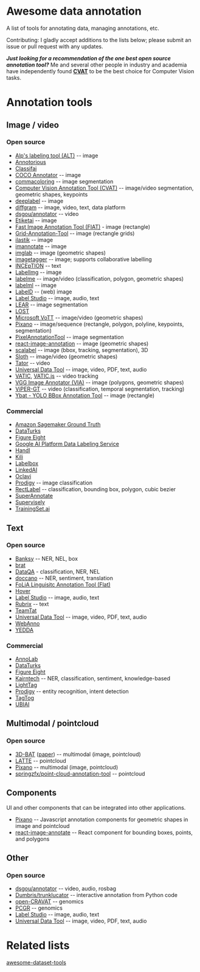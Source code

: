 # Awesome data annotation
A list of tools for annotating data, managing annotations, etc.

Contributing: I gladly accept additions to the lists below; please submit an issue or pull request with any updates.

***Just looking for a recommendation of the one best open source annotation tool?*** Me and several other people in industry and academia have independently found [**CVAT**](https://github.com/opencv/cvat) to be the best choice for Computer Vision tasks.

# Annotation tools
## Image / video
### Open source
* [Alp's labeling tool (ALT)](https://alpslabel.wordpress.com/2017/01/26/alt/) -- image
* [Annotorious](https://recogito.github.io/annotorious/)
* [Classifai](https://github.com/CertifaiAI/classifai)
* [COCO Annotator](https://github.com/jsbroks/coco-annotator) -- image
* [commacoloring](https://github.com/commaai/commacoloring) -- image segmentation
* [Computer Vision Annotation Tool (CVAT)](https://github.com/opencv/cvat) -- image/video segmentation, geometric shapes, keypoints
* [deeplabel](https://github.com/jveitchmichaelis/deeplabel) -- image
* [diffgram](https://github.com/diffgram/diffgram) -- image, video, text, data platform
* [dsgou/annotator](https://github.com/dsgou/annotator) -- video
* [Etiketai](https://github.com/aralroca/etiketai) -- image
* [Fast Image Annotation Tool (FIAT)](https://github.com/christopher5106/FastAnnotationTool) - image (rectangle)
* [Grid-Annotation-Tool](https://github.com/LukasBommes/Grid-Annotation-Tool) -- image (rectangle grids)
* [ilastik](https://github.com/ilastik/ilastik) -- image
* [imannotate](https://github.com/smileinnovation/imannotate) -- image
* [imglab](https://github.com/NaturalIntelligence/imglab) -- image (geometric shapes)
* [imagetagger](https://github.com/bit-bots/imagetagger) -- image; supports collaborative labelling
* [INCEpTION](https://github.com/inception-project/inception) -- text
* [LabelImg](https://github.com/tzutalin/labelImg) -- image
* [labelme](https://github.com/wkentaro/labelme) -- image/video (classification, polygon, geometric shapes)
* [labelml](https://github.com/bfortuner/labelml) -- image
* [LabelD](https://sweppner.github.io/labeld/) -- (web) image
* [Label Studio](https://github.com/heartexlabs/label-studio) -- image, audio, text
* [LEAR](https://lear.inrialpes.fr/people/klaeser/software_image_annotation) -- image segmentation
* [LOST](https://github.com/l3p-cv/lost)
* [Microsoft VoTT](https://github.com/Microsoft/VoTT) -- image/video (geometric shapes)
* [Pixano](https://pixano.cea.fr/) -- image/sequence (rectangle, polygon, polyline, keypoints, segmentation)
* [PixelAnnotationTool](https://github.com/abreheret/PixelAnnotationTool) -- image segmentation
* [react-image-annotation](https://github.com/Secretmapper/react-image-annotation) -- image (geometric shapes)
* [scalabel](https://github.com/scalabel/scalabel) -- image (bbox, tracking, segmentation), 3D 
* [Sloth](https://sloth.readthedocs.io/en/latest/) -- image/video (geometric shapes)
* [Tator](https://github.com/cvisionai/tator) -- video
* [Universal Data Tool](https://github.com/UniversalDataTool/universal-data-tool) -- image, video, PDF, text, audio
* [VATIC](http://www.cs.columbia.edu/~vondrick/vatic/), [VATIC.js](https://github.com/dbolkensteyn/vatic.js) -- video tracking
* [VGG Image Annotator (VIA)](http://www.robots.ox.ac.uk/~vgg/software/via/) -- image (polygons, geometric shapes)
* [ViPER-GT](http://viper-toolkit.sourceforge.net/products/gt/) -- video (classification, temporal segmentation, tracking)
* [Ybat - YOLO BBox Annotation Tool](https://github.com/drainingsun/ybat) -- image (rectangle)

### Commercial
* [Amazon Sagemaker Ground Truth](https://aws.amazon.com/sagemaker/groundtruth/)
* [DataTurks](https://dataturks.com/)
* [Figure Eight](https://www.figure-eight.com/)
* [Google AI Platform Data Labeling Service](https://cloud.google.com/ai-platform/data-labeling/docs)
* [Handl](https://handl.ai/)
* [Kili](https://kili-technology.com/)
* [Labelbox](https://www.labelbox.com/)
* [LinkedAI](https://linkedai.co/)
* [Oclavi](https://oclavi.com/)
* [Prodigy](https://prodi.gy/) -- image classification
* [RectLabel](https://rectlabel.com/) -- classification, bounding box, polygon, cubic bezier
* [SuperAnnotate](https://www.superannotate.com/)
* [Supervisely](https://supervise.ly/)
* [TrainingSet.ai](https://dashboard.trainingset.ai)

## Text
### Open source
* [Banksy](https://github.com/AboutGoods/Banksy-annotation-tool) -- NER, NEL, box
* [brat](http://brat.nlplab.org/)
* [DataQA](https://github.com/dataqa/dataqa) - classification, NER, NEL
* [doccano](https://github.com/chakki-works/doccano) -- NER, sentiment, translation
* [FoLiA Linguisitc Annotation Tool (Flat)](https://github.com/proycon/flat)
* [Hover](https://github.com/phurwicz/hover)
* [Label Studio](https://github.com/heartexlabs/label-studio) -- image, audio, text
* [Rubrix](https://github.com/recognai/rubrix) -- text
* [TeamTat](https://github.com/ncbi-nlp/TeamTat)
* [Universal Data Tool](https://github.com/UniversalDataTool/universal-data-tool) -- image, video, PDF, text, audio
* [WebAnno](https://webanno.github.io/webanno/)
* [YEDDA](https://github.com/jiesutd/YEDDA)

### Commercial
* [AnnoLab](https://annolab.ai/)
* [DataTurks](https://dataturks.com/)
* [Figure Eight](https://www.figure-eight.com/)
* [Kairntech](https://kairntech.com/) -- NER, classification, sentiment, knowledge-based
* [LightTag](https://www.lighttag.io/)
* [Prodigy](https://prodi.gy/) -- entity recognition, intent detection
* [TagTog](https://www.tagtog.net/)
* [UBIAI](https://ubiai.tools/)

## Multimodal / pointcloud
### Open source
* [3D-BAT](https://github.com/walzimmer/3d-bat) ([paper](https://arxiv.org/abs/1905.00525v1)) -- multimodal (image, pointcloud)
* [LATTE](https://github.com/bernwang/latte) -- pointcloud
* [Pixano](https://pixano.cea.fr/) -- multimodal (image, pointcloud)
* [springzfx/point-cloud-annotation-tool](https://github.com/springzfx/point-cloud-annotation-tool) -- pointcloud

## Components
UI and other components that can be integrated into other applications.
* [Pixano](https://github.com/pixano/pixano-elements/) -- Javascript annotation components for geometric shapes in image and pointcloud
* [react-image-annotate](https://github.com/waoai/react-image-annotate) -- React component for bounding boxes, points, and polygons

## Other
### Open source
* [dsgou/annotator](https://github.com/dsgou/annotator) -- video, audio, rosbag
* [Dumbris/trunklucator](https://github.com/Dumbris/trunklucator) -- interactive annotation from Python code
* [open-CRAVAT](https://github.com/KarchinLab/open-cravat) -- genomics
* [PCGR](https://github.com/sigven/pcgr) -- genomics
* [Label Studio](https://github.com/heartexlabs/label-studio) -- image, audio, text
* [Universal Data Tool](https://github.com/UniversalDataTool/universal-data-tool) -- image, video, PDF, text, audio

# Related lists
[awesome-dataset-tools](https://github.com/jsbroks/awesome-dataset-tools)

